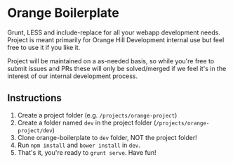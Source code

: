 Orange Boilerplate
==================

Grunt, LESS and include-replace for all your webapp development needs. Project is meant primarily for Orange Hill Development internal use but feel free to use it if you like it. 

Project will be maintained on a as-needed basis, so while you're free to submit issues and PRs these will only be solved/merged if we feel it's in the interest of our internal development process.

Instructions
------------

1. Create a project folder (e.g. `/projects/orange-project`)
2. Create a folder named `dev` in the project folder (`/projects/orange-project/dev`)
3. Clone orange-boilerplate to `dev` folder, NOT the project folder!
4. Run `npm install` and `bower install` in `dev`. 
5. That's it, you're ready to `grunt serve`. Have fun!